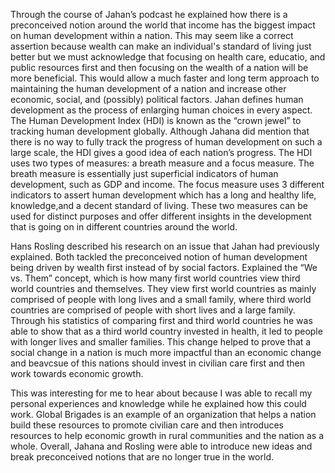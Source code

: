 Through the course of Jahan’s podcast he explained how there is a preconceived notion around the world that income has the biggest impact on human development within a nation. This may seem like a correct assertion because wealth can make an individual's standard of living just better but we must acknowledge that focusing on health care, educatio, and public resources first and then focusing on the wealth of a nation will be more beneficial. This would allow a much faster and long term approach to maintaining the human development of a nation and increase other economic, social, and (possibly) political factors. Jahan defines human development as the process of enlarging human choices in every aspect. The Human Development Index (HDI) is known as the “crown jewel” to tracking human development globally. Although Jahana did mention that there is no way to fully track the progress of human development on such a large scale, the HDI gives a good idea of each nation’s progress. The HDI uses two types of measures: a breath measure and a focus measure. The breath measure is essentially just superficial indicators of human development, such as GDP and income. The focus measure uses 3 different indicators to assert human development which has a long and healthy life, knowledge,and a decent standard of living. These two measures can be used for distinct purposes and offer different insights in the development that is going on in different countries around the world.  

Hans Rosling described his research on an issue that Jahan had previously explained. Both tackled the preconceived notion of human development being driven by wealth first instead of by social factors. Explained the “We vs. Them” concept, which is how many first world countries view third world countries and themselves. They view first world countries as mainly comprised of people with long lives and a small family, where third world countries are comprised of people with short lives and a large family. Through his statistics of comparing first and third world countries he was able to show that as a third world country invested in health, it led to people with longer lives and smaller families. This change helped to prove that a social change in a nation is much more impactful than an economic change and beavcsue of this nations should invest in civilian care first and then work towards economic growth. 

This was interesting for me to hear about because I was able to recall my personal experiences and knowledge while he explained how this could work. Global Brigades is an example of an organization that helps a nation build these resources to promote civilian care and then introduces resources to help economic growth in rural communities and the nation as a whole. Overall, Jahana and Rosling were able to introduce new ideas and break preconceived notions that are no longer true in the world.  

